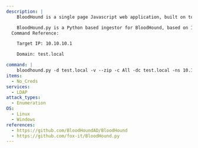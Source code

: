 ```yaml
---
description: |
	BloodHound is a single page Javascript web application, built on top of Linkurious, compiled with Electron, with a Neo4j database fed by a data collector. BloodHound uses graph theory to reveal the hidden and often unintended relationships within an Active Directory environment. Attackers can use BloodHound to easily identify highly complex attack paths that would otherwise be impossible to quickly identify. Defenders can use BloodHound to identify and eliminate those same attack paths. Both blue and red teams can use BloodHound to easily gain a deeper understanding of privilege relationships in an Active Directory environment.

	BloodHound.py is a Python based ingestor for BloodHound, based on Impacket. It allows you to remotely collect data for bloodhound by querying LDAP 
  Command Reference:

  	Target IP: 10.10.10.1

	Domain: test.local

command: |
	bloodhound.py -d test.local -v --zip -c All -dc test.local -ns 10.10.10.1
items:
  - No_Creds 
services:
  - LDAP
attack_types:
  - Enumeration
OS:
  - Linux
  - Windows
references:
  - https://github.com/BloodHoundAD/BloodHound 
  - https://github.com/fox-it/BloodHound.py
---
```

